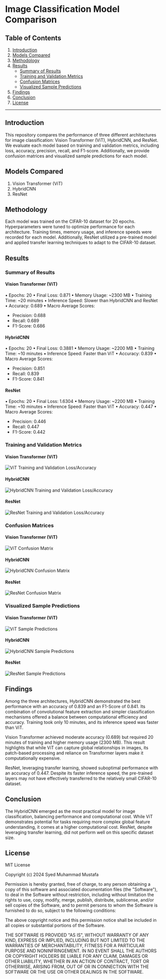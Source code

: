 # Image Classification Model Comparison

## Table of Contents
1. [Introduction](#introduction)
2. [Models Compared](#models-compared)
3. [Methodology](#methodology)
4. [Results](#results)
   - [Summary of Results](#summary-of-results)
   - [Training and Validation Metrics](#training-and-validation-metrics)
   - [Confusion Matrices](#confusion-matrices)
   - [Visualized Sample Predictions](#visualized-sample-predictions)
5. [Findings](#findings)
6. [Conclusion](#conclusion)
7. [License](#license)

---

## Introduction

This repository compares the performance of three different architectures for image classification: Vision Transformer (ViT), HybridCNN, and ResNet. We evaluate each model based on training and validation metrics, including loss, accuracy, precision, recall, and F1-score. Additionally, we provide confusion matrices and visualized sample predictions for each model.

## Models Compared
1. Vision Transformer (ViT)
2. HybridCNN
3. ResNet

## Methodology
Each model was trained on the CIFAR-10 dataset for 20 epochs. Hyperparameters were tuned to optimize performance for each architecture. Training times, memory usage, and inference speeds were recorded for each model. Additionally, ResNet utilized a pre-trained model and applied transfer learning techniques to adapt to the CIFAR-10 dataset.

## Results
### Summary of Results
#### Vision Transformer (ViT)
• Epochs: 20
• Final Loss: 0.871
• Memory Usage: ~2300 MB
• Training Time: ~20 minutes
• Inference Speed: Slower than HybridCNN and ResNet
• Accuracy: 0.689
• Macro Average Scores:
  - Precision: 0.688
  - Recall: 0.689
  - F1-Score: 0.686

#### HybridCNN
• Epochs: 20
• Final Loss: 0.3881
• Memory Usage: ~2200 MB
• Training Time: ~10 minutes
• Inference Speed: Faster than ViT
• Accuracy: 0.839
• Macro Average Scores:
  - Precision: 0.851
  - Recall: 0.839
  - F1-Score: 0.841

#### ResNet
• Epochs: 20
• Final Loss: 1.6304
• Memory Usage: ~2200 MB
• Training Time: ~10 minutes
• Inference Speed: Faster than ViT
• Accuracy: 0.447
• Macro Average Scores:
  - Precision: 0.446
  - Recall: 0.447
  - F1-Score: 0.442

### Training and Validation Metrics

#### Vision Transformer (ViT)

![ViT Training and Validation Loss/Accuracy](images/vit_loss_acc.png)

#### HybridCNN

![HybridCNN Training and Validation Loss/Accuracy](images/hybridcnn_loss_acc.png)

#### ResNet

![ResNet Training and Validation Loss/Accuracy](images/resnet_loss_acc.png)

### Confusion Matrices

#### Vision Transformer (ViT)

![ViT Confusion Matrix](images/vit_confusion_matrix.png)

#### HybridCNN

![HybridCNN Confusion Matrix](images/hybridcnn_confusion_matrix.png)

#### ResNet

![ResNet Confusion Matrix](images/resnet_confusion_matrix.png)

### Visualized Sample Predictions

#### Vision Transformer (ViT)

![ViT Sample Predictions](images/vit_sample_predictions.png)

#### HybridCNN

![HybridCNN Sample Predictions](images/hybridcnn_sample_predictions.png)

#### ResNet

![ResNet Sample Predictions](images/resnet_sample_predictions.png)

## Findings
Among the three architectures, HybridCNN demonstrated the best performance with an accuracy of 0.839 and an F1-Score of 0.841. Its combination of convolutional feature extraction and simpler classification mechanisms offered a balance between computational efficiency and accuracy. Training took only 10 minutes, and its inference speed was faster than ViT.

Vision Transformer achieved moderate accuracy (0.689) but required 20 minutes of training and higher memory usage (2300 MB). This result highlights that while ViT can capture global relationships in images, its patch-based processing and reliance on Transformer layers make it computationally expensive.

ResNet, leveraging transfer learning, showed suboptimal performance with an accuracy of 0.447. Despite its faster inference speed, the pre-trained layers may not have effectively transferred to the relatively small CIFAR-10 dataset.

## Conclusion
The HybridCNN emerged as the most practical model for image classification, balancing performance and computational cost. While ViT demonstrates potential for tasks requiring more complex global feature understanding, it comes at a higher computational cost. ResNet, despite leveraging transfer learning, did not perform well on this specific dataset size.

## License
MIT License

Copyright (c) 2024 Syed Muhammad Mustafa

Permission is hereby granted, free of charge, to any person obtaining a copy
of this software and associated documentation files (the "Software"), to deal
in the Software without restriction, including without limitation the rights
to use, copy, modify, merge, publish, distribute, sublicense, and/or sell
copies of the Software, and to permit persons to whom the Software is
furnished to do so, subject to the following conditions:

The above copyright notice and this permission notice shall be included in all
copies or substantial portions of the Software.

THE SOFTWARE IS PROVIDED "AS IS", WITHOUT WARRANTY OF ANY KIND, EXPRESS OR
IMPLIED, INCLUDING BUT NOT LIMITED TO THE WARRANTIES OF MERCHANTABILITY,
FITNESS FOR A PARTICULAR PURPOSE AND NONINFRINGEMENT. IN NO EVENT SHALL THE
AUTHORS OR COPYRIGHT HOLDERS BE LIABLE FOR ANY CLAIM, DAMAGES OR OTHER
LIABILITY, WHETHER IN AN ACTION OF CONTRACT, TORT OR OTHERWISE, ARISING FROM,
OUT OF OR IN CONNECTION WITH THE SOFTWARE OR THE USE OR OTHER DEALINGS IN THE
SOFTWARE.